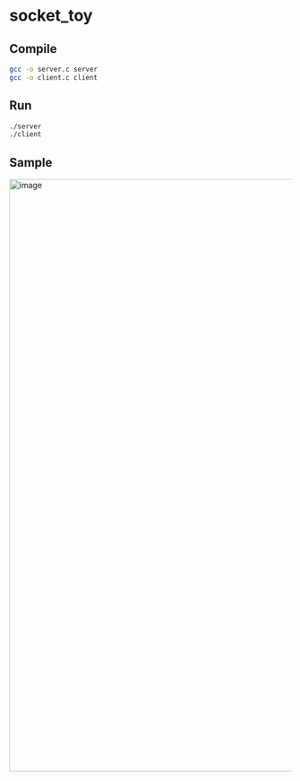 # socket_toy


## Compile

```bash
gcc -o server.c server
gcc -o client.c client
```

## Run

```bash
./server
./client
```

## Sample
<img width="1057" alt="image" src="https://github.com/KittyPark/socket_toy/assets/71093890/3e423289-9b9f-4aa3-bb58-76aa989259aa">
